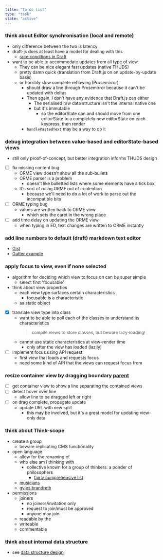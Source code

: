 ```yaml
---
title: "To do list"
type: "task"
state: "active"
---
```


### think about Editor synchronisation (local and remote)
+ only difference between the two is latency
+ draft-js does at least have a model for dealing with this
    + [race conditions in Draft](https://draftjs.org/docs/advanced-topics-editorstate-race-conditions)
+ want to be able to accommodate updates from all type of view.  
    + They can be nice elegant fast updates (native THUDS)
    + pretty damn quick (translation from Draft.js on an update-by-update basis)
    + or horribly slow complete reflowing (Prosemirror)
        + should draw a line through Prosemirror because it can't be updated with deltas
        + Then again, I don't have any evidence that Draft.js can either
            + The serialised raw data structure isn't the internal native one 
            + but it's immutable
                + so the editorState can and should move from one editorState to a completely new editorState on each keypress, then render
        + `handlePastedText` may be a way to do it

### debug integration between value-based and editorState-based views
* still only proof-of-concept, but better integration informs THUDS design
* [ ] fix missing content bug
    * ORME view doesn't show all the sub-bullets
    * ORME parser is a problem
        * doesn't like bulletted lists where some elements have a tick box
    * It's sort of ruling ORME out of contention
        * because we'll need to do a lot of work to parse out the incompatible bits
* [ ] ORME typing bug
    * values are written back to ORME view
        * which sets the caret in the wrong place
* [ ] add time delay on updating the ORME view
    * when typing in ED, text changes are written to ORME instantly

### add line numbers to default (draft) markdown text editor
* [Gist](https://gist.github.com/lixiaoyan/79b5740f213b8526d967682f6cd329c0)
* [Gutter example](http://seejamescode.github.io/draft-js-gutter/)

### apply focus to view, even if none selected
* algorithm for deciding which view to focus on can be super simple
    * select first 'focusable'
* think about view properties
    * each view type surfaces certain characteristics
        * focusable is a characteristic
    * as static object
* [X] translate view type into class
    * want to be able to poll each of the classes to understand its characteristics
        > compile views to store classes, but beware lazy-loading!
    * cannot use static characteristics at view-render time
        * only after the view has loaded (lazily)
* [ ] implement focus using API request
    * first view that loads and requests focus
    * need some kind of API that the views can request focus from

### resize container view by dragging boundary [parent](/project/user-stories/user-can-view-a-thinkope)
* [ ] get container view to show a line separating the contained views
* [ ] detect hover over line
    * allow line to be dragged left or right
* [ ] on drag complete, propagate update
    * update URL with new split
        * this may be involved, but it's a great model for updating view-only data

### think about Think-scope
+ create a group
    + beware replicating CMS functionality
+ open language
    + allow for the renaming of
    + who else am I thinking with
        + collective known for a group of thinkers: a ponder of philosophers
            + [fairly comprehensive list](http://www.collectivenouns.biz/list-of-collective-nouns/collective-nouns-people/)
    + [musicians](https://www.answers.com/Q/What_is_the_collective_noun_for_the_group_of_musicians)
    + [gyles brandreth](https://www.gylesbrandreth.net/blog/2019/1/16/a-confusion-of-politicians-collective-nouns-for-our-times)
+ permissions
    + joiners
        + no joiners/invitation only
        + request to join/must be approved
        + anyone may join
    + readable by the <group>
    + writeable
    + commentable

### think about internal data structure
* see [data structure design](/tech/data-structure)
